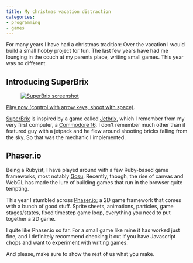```yaml
---
title: My christmas vacation distraction
categories:
- programming
- games
---
```


For many years I have had a christmas tradition: Over the vacation I would build a small hobby project for fun. The last few years have had me lounging in the couch at my parents place, writing small games. This year was no different.

<!--more-->

## Introducing SuperBrix

<figure>
    <a href="http://playground.mentalized.net/superbrix">
        <img src="/files/journal/superbrix/superbrix.jpg" alt="SuperBrix screenshot">
    </a>
</figure>

[Play now (control with arrow keys, shoot with space)](http://playground.mentalized.net/superbrix/).

[SuperBrix](http://playground.mentalized.net/superbrix) is inspired by a game called [Jetbrix](http://plus4world.powweb.com/software/Jetbrix), which I remember from my very first computer, a [Commodore 16](https://www.google.com/search?q=commodore+16&tbm=isch). I don't remember much other than it featured guy with a jetpack and he flew around shooting bricks falling from the sky. So that was the mechanic I implemented.

## Phaser.io

Being a Rubyist, I have played around with a few Ruby-based game frameworks, most notably [Gosu](http://www.libgosu.org/). Recently, though, the rise of canvas and WebGL has made the lure of building games that run in the browser quite tempting.

This year I stumbled across [Phaser.io](http://phaser.io/); a 2D game framework that comes with a bunch of good stuff. Sprite sheets, animations, particles, game stages/states, fixed timestep game loop, everything you need to put together a 2D game.

I quite like Phaser.io so far. For a small game like mine it has worked just fine, and I definitely recommend checking it out if you have Javascript chops and want to experiment with writing games.

And please, make sure to show the rest of us what you make.
